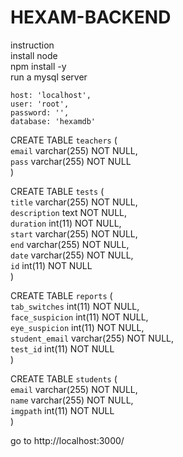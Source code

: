 # HEXAM-BACKEND

instruction<br>
install node<br>
npm install -y<br>
run a mysql server <br>

    host: 'localhost',
    user: 'root',
    password: '',
    database: 'hexamdb'
    
    
CREATE TABLE `teachers` (<br>
  `email` varchar(255) NOT NULL,<br>
  `pass` varchar(255) NOT NULL<br>
)

CREATE TABLE `tests` (<br>
  `title` varchar(255) NOT NULL,<br>
  `description` text NOT NULL,<br>
  `duration` int(11) NOT NULL,<br>
  `start` varchar(255) NOT NULL,<br>
  `end` varchar(255) NOT NULL,<br>
  `date` varchar(255) NOT NULL,<br>
  `id` int(11) NOT NULL<br>
) 
<br>

CREATE TABLE `reports` (<br>
  `tab_switches` int(11) NOT NULL,<br>
  `face_suspicion` int(11) NOT NULL,<br>
  `eye_suspicion` int(11) NOT NULL,<br>
  `student_email` varchar(255) NOT NULL,<br>
  `test_id` int(11) NOT NULL<br>
) 
<br>

CREATE TABLE `students` (<br>
  `email` varchar(255) NOT NULL,<br>
  `name` varchar(255) NOT NULL,<br>
  `imgpath` int(11) NOT NULL<br>
)



go to http://localhost:3000/<br>
